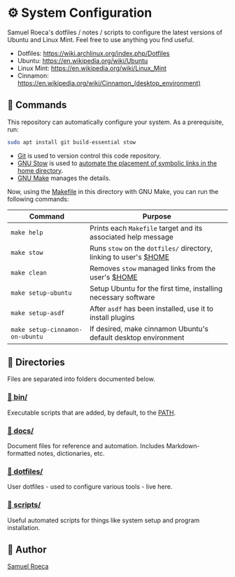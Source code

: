 # ⚙ System Configuration

Samuel Roeca's dotfiles / notes / scripts to configure the latest versions of Ubuntu and Linux Mint. Feel free to use anything you find useful.

- Dotfiles: <https://wiki.archlinux.org/index.php/Dotfiles>
- Ubuntu: <https://en.wikipedia.org/wiki/Ubuntu>
- Linux Mint: <https://en.wikipedia.org/wiki/Linux_Mint>
- Cinnamon: <https://en.wikipedia.org/wiki/Cinnamon_(desktop_environment)>

## 📜 Commands

This repository can automatically configure your system. As a prerequisite, run:

```bash
sudo apt install git build-essential stow
```

- [Git](https://git-scm.com/) is used to version control this code repository.
- [GNU Stow](https://www.gnu.org/software/stow/) is used to [automate the placement of symbolic links in the home directory](https://alexpearce.me/2016/02/managing-dotfiles-with-stow/).
- [GNU Make](https://www.gnu.org/software/make/) manages the details.

Now, using the [Makefile] in this directory with GNU Make, you can run the following commands:

[makefile]: https://en.wikipedia.org/wiki/Make_(software)#Makefile

| Command                         | Purpose                                                             |
| ------------------------------- | ------------------------------------------------------------------- |
| `make help`                     | Prints each `Makefile` target and its associated help message       |
| `make stow`                     | Runs `stow` on the `dotfiles/` directory, linking to user's [$HOME] |
| `make clean`                    | Removes `stow` managed links from the user's [$HOME]                |
| `make setup-ubuntu`             | Setup Ubuntu for the first time, installing necessary software      |
| `make setup-asdf`               | After `asdf` has been installed, use it to install plugins          |
| `make setup-cinnamon-on-ubuntu` | If desired, make cinnamon Ubuntu's default desktop environment      |

[$home]: https://en.wikipedia.org/wiki/Environment_variable#$HOME

## 🔱 Directories

Files are separated into folders documented below.

### [📁 bin/](./bin)

Executable scripts that are added, by default, to the [PATH].

[path]: https://en.wikipedia.org/wiki/PATH_(variable)

### [📁 docs/](./docs)

Document files for reference and automation. Includes Markdown-formatted notes, dictionaries, etc.

### [📁 dotfiles/](./dotfiles)

User dotfiles - used to configure various tools - live here.

### [📁 scripts/](./scripts)

Useful automated scripts for things like system setup and program installation.

## 🧑 Author

[Samuel Roeca](https://samroeca.com/)
